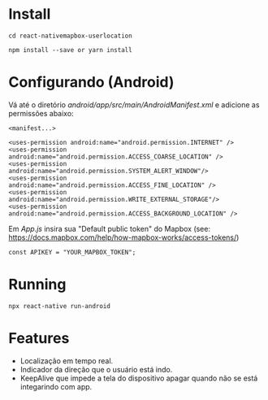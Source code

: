 # Install
```
cd react-nativemapbox-userlocation

npm install --save or yarn install

```

# Configurando (Android)
Vá até o diretório *android/app/src/main/AndroidManifest.xml*
e adicione as permissões abaixo:
```
<manifest...>

<uses-permission android:name="android.permission.INTERNET" />
<uses-permission android:name="android.permission.ACCESS_COARSE_LOCATION" />
<uses-permission android:name="android.permission.SYSTEM_ALERT_WINDOW"/>
<uses-permission android:name="android.permission.ACCESS_FINE_LOCATION" />
<uses-permission android:name="android.permission.WRITE_EXTERNAL_STORAGE"/>
<uses-permission android:name="android.permission.ACCESS_BACKGROUND_LOCATION" />
```

Em *App.js* insira sua "Default public token" do Mapbox (see: https://docs.mapbox.com/help/how-mapbox-works/access-tokens/)

```
const APIKEY = "YOUR_MAPBOX_TOKEN";
```

# Running
```
npx react-native run-android
```

# Features
* Localização em tempo real.
* Indicador da direção que o usuário está indo.
* KeepAlive que impede a tela do dispositivo apagar quando não se está integarindo com app. 